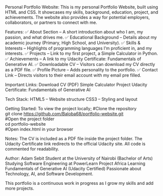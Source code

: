 Personal Portfolio Website:
This is my personal Portfolio Website, built using HTML and CSS.
It showcases my skills, background, education, project, and achievements.
The website also provides a way for potential employers, collaborators, or partners to connect with me.

Features:
✅ About Section – A short introduction about who I am, my passion, and what drives me.
✅ Educational Background – Details about my academic journey (Primary, High School, and University).
✅ Skills & Interests – Highlights of programming languages I’m proficient in, and my  interests.
✅ Projects – Link to my first project, a Simple Calculator in Python.
✅ Achievements – A link to my Udacity Certificate: Fundamentals of Generative AI.
✅ Downloadable CV – Visitors can download my CV directly as a PDF file.
✅ Profile Picture – Adds personality to the portfolio.
✅ Contact Link – Directs visitors to their email account with my email pre filled.

Important Links:
Download CV (PDF)
Simple Calculator Project
Udacity Certificate: Fundamentals of Generative AI

Tech Stack:
HTML5 – Website structure
CSS3 – Styling and layout

Getting Started:
To view the project locally;
#Clone the repository  
git clone https://github.com/Baloba68/portfolio-website.git  
#Open the project folder  
cd portfolio-website  
#Open index.html in your browser

Notes:
The CV is included as a PDF file inside the project folder.
The Udacity Certificate link redirects to the official Udacity site.
All code is commented for readability.

Author:
Adam Sebit
Student at the University of Nairobi (Bachelor of Arts)
Studying Software Engineering at PowerLearn Project Africa
Learning Fundamentals of Generative AI (Udacity Certified)
Passionate about Technology, AI, and Software Development.

This portfolio is a continuous work in progress as I grow my skills and add more projects.
